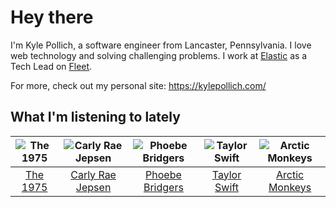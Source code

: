 # Hey there


I'm Kyle Pollich, a software engineer from Lancaster, Pennsylvania. I love web technology and solving challenging problems.
I work at [Elastic](https://www.elastic.co/) as a Tech Lead on [Fleet](https://www.elastic.co/guide/en/fleet/current/fleet-overview.html).

For more, check out my personal site: https://kylepollich.com/

## What I'm listening to lately

<!-- begin artists -->
  |![The 1975](https://i.scdn.co/image/ab6761610000f17889348336354096fd4e36ca73)|![Carly Rae Jepsen](https://i.scdn.co/image/ab6761610000f178358577f183465ae7698a53a7)|![Phoebe Bridgers](https://i.scdn.co/image/ab6761610000f178626686e362d30246e816cc5b)|![Taylor Swift](https://i.scdn.co/image/ab6761610000f1785a00969a4698c3132a15fbb0)|![Arctic Monkeys](https://i.scdn.co/image/ab6761610000f1787da39dea0a72f581535fb11f)|
  |:---:|:---:|:---:|:---:|:---:|
  |[The 1975](https://open.spotify.com/artist/3mIj9lX2MWuHmhNCA7LSCW)|[Carly Rae Jepsen](https://open.spotify.com/artist/6sFIWsNpZYqfjUpaCgueju)|[Phoebe Bridgers](https://open.spotify.com/artist/1r1uxoy19fzMxunt3ONAkG)|[Taylor Swift](https://open.spotify.com/artist/06HL4z0CvFAxyc27GXpf02)|[Arctic Monkeys](https://open.spotify.com/artist/7Ln80lUS6He07XvHI8qqHH)|
<!-- end artists -->

